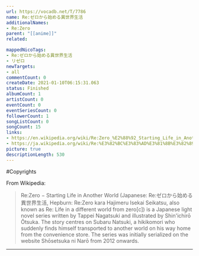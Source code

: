 ```yaml
---
url: https://vocadb.net/T/7786
name: Re:ゼロから始める異世界生活
additionalNames: 
- Re:Zero
parent: "[[anime]]"
related:

mappedNicoTags:
- Re:ゼロから始める異世界生活
- リゼロ
newTargets:
- all
commentCount: 0
createDate: 2021-01-10T06:15:31.063
status: Finished
albumCount: 1
artistCount: 0
eventCount: 0
eventSeriesCount: 0
followerCount: 1
songListCount: 0
songCount: 15
links: 
- https://en.wikipedia.org/wiki/Re:Zero_%E2%88%92_Starting_Life_in_Another_World
- https://ja.wikipedia.org/wiki/Re:%E3%82%BC%E3%83%AD%E3%81%8B%E3%82%89%E5%A7%8B%E3%82%81%E3%82%8B%E7%95%B0%E4%B8%96%E7%95%8C%E7%94%9F%E6%B4%BB
picture: true
descriptionLength: 530
---
```


#Copyrights

From Wikipedia:
>Re:Zero − Starting Life in Another World (Japanese: Re:ゼロから始める異世界生活, Hepburn: Re:Zero kara Hajimeru Isekai Seikatsu, also known as Re: Life in a different world from zero[c]) is a Japanese light novel series written by Tappei Nagatsuki and illustrated by Shin'ichirō Ōtsuka. The story centres on Subaru Natsuki, a hikikomori who suddenly finds himself transported to another world on his way home from the convenience store. The series was initially serialized on the website Shōsetsuka ni Narō from 2012 onwards.

---

